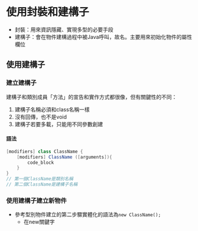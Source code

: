 # 使用封裝和建構子

- 封裝：用來資訊隱藏、實現多型的必要手段
- 建構子：會在物件建構過程中被Java呼叫，故名。主要用來初始化物件的屬性欄位

## 使用建構子

### 建立建構子

建構子和類別成員「方法」的宣告和實作方式都很像，但有關鍵性的不同：

1. 建構子名稱必須和class名稱一樣
2. 沒有回傳，也不是void
3. 建構子若要多載，只能用不同參數創建

#### 語法

```java
[modifiers] class ClassName {
    [modifiers] ClassName ([arguments]){
        code_block
    }
}
// 第一個ClassName是類別名稱
// 第二個ClassName是建構子名稱
```

### 使用建構子建立新物件

- 參考型別物件建立的第二步驟實體化的語法為`new ClassName();`
  - 在new關鍵字